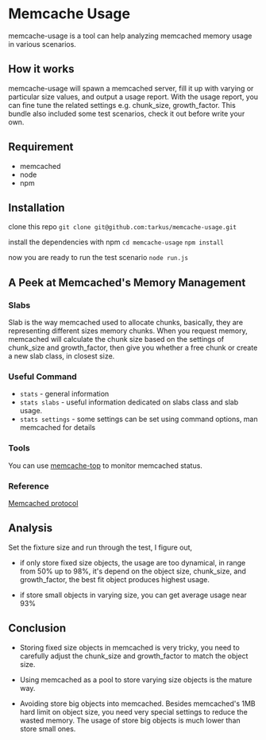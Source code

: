 # Memcache Usage

memcache-usage is a tool can help analyzing memcached memory usage in various scenarios.

## How it works

memcache-usage will spawn a memcached server, fill it up with varying or particular size values, and output a usage report.
With the usage report, you can fine tune the related settings e.g. chunk_size, growth_factor.
This bundle also included some test scenarios, check it out before write your own.

## Requirement

- memcached
- node
- npm

## Installation

clone this repo
`git clone git@github.com:tarkus/memcache-usage.git`

install the dependencies with npm
`cd memcache-usage`
`npm install`

now you are ready to run the test scenario
`node run.js`

## A Peek at Memcached's Memory Management

### Slabs

Slab is the way memcached used to allocate chunks, basically, they are representing different sizes memory chunks. 
When you request memory, memcached will calculate the chunk size based on the settings of chunk_size and growth_factor, 
then give you whether a free chunk or create a new slab class, in closest size.

### Useful Command
- `stats` - general information
- `stats slabs` - useful information dedicated on slabs class and slab usage.
- `stats settings` - some settings can be set using command options, man memcached for details

### Tools

You can use [memcache-top](http://code.google.com/p/memcache-top/) to monitor memcached status.

### Reference

[Memcached protocol](https://github.com/memcached/memcached/blob/master/doc/protocol.txt)

## Analysis

Set the fixture size and run through the test, I figure out, 

- if only store fixed size objects, the usage are too dynamical, 
in range from 50% up to 98%,
it's depend on the object size, chunk_size, and growth_factor,
the best fit object produces highest usage.

- if store small objects in varying size, you can get average usage near 93%

## Conclusion

- Storing fixed size objects in memcached is very tricky, 
you need to carefully adjust the chunk_size and growth_factor to match the object size.

- Using memcached as a pool to store varying size objects is the mature way.

- Avoiding store big objects into memcached. 
Besides memcached's 1MB hard limit on object size, you need very special settings to reduce the wasted memory.
The usage of store big objects is much lower than store small ones.
